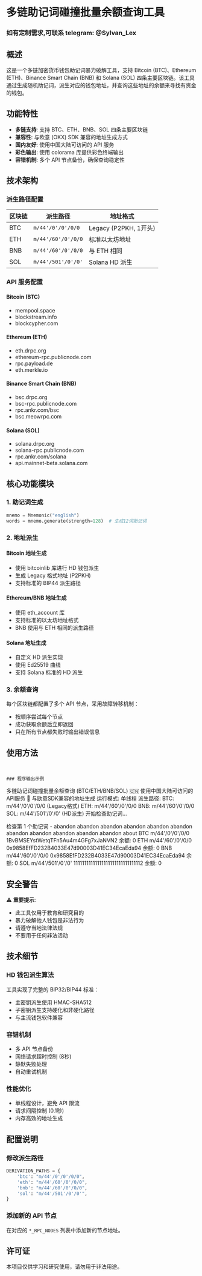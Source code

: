 # 多链助记词碰撞批量余额查询工具
### 如有定制需求,可联系 telegram: @Sylvan_Lex
## 概述

这是一个多链加密货币钱包助记词暴力破解工具，支持 Bitcoin (BTC)、Ethereum (ETH)、Binance Smart Chain (BNB) 和 Solana (SOL) 四条主要区块链。该工具通过生成随机助记词，派生对应的钱包地址，并查询这些地址的余额来寻找有资金的钱包。

## 功能特性

- **多链支持**: 支持 BTC、ETH、BNB、SOL 四条主要区块链
- **兼容性**: 与欧意 (OKX) SDK 兼容的地址生成方式
- **国内友好**: 使用中国大陆可访问的 API 服务
- **彩色输出**: 使用 colorama 库提供彩色终端输出
- **容错机制**: 多个 API 节点备份，确保查询稳定性

## 技术架构

### 派生路径配置

| 区块链 | 派生路径 | 地址格式 |
|--------|----------|----------|
| BTC | `m/44'/0'/0'/0/0` | Legacy (P2PKH, 1开头) |
| ETH | `m/44'/60'/0'/0/0` | 标准以太坊地址 |
| BNB | `m/44'/60'/0'/0/0` | 与 ETH 相同 |
| SOL | `m/44'/501'/0'/0'` | Solana HD 派生 |

### API 服务配置

#### Bitcoin (BTC)
- mempool.space
- blockstream.info  
- blockcypher.com

#### Ethereum (ETH)
- eth.drpc.org
- ethereum-rpc.publicnode.com
- rpc.payload.de
- eth.merkle.io

#### Binance Smart Chain (BNB)
- bsc.drpc.org
- bsc-rpc.publicnode.com
- rpc.ankr.com/bsc
- bsc.meowrpc.com

#### Solana (SOL)
- solana.drpc.org
- solana-rpc.publicnode.com
- rpc.ankr.com/solana
- api.mainnet-beta.solana.com

## 核心功能模块

### 1. 助记词生成
```python
mnemo = Mnemonic("english")
words = mnemo.generate(strength=128)  # 生成12词助记词
```

### 2. 地址派生

#### Bitcoin 地址生成
- 使用 bitcoinlib 库进行 HD 钱包派生
- 生成 Legacy 格式地址 (P2PKH)
- 支持标准的 BIP44 派生路径

#### Ethereum/BNB 地址生成
- 使用 eth_account 库
- 支持标准的以太坊地址格式
- BNB 使用与 ETH 相同的派生路径

#### Solana 地址生成
- 自定义 HD 派生实现
- 使用 Ed25519 曲线
- 支持 Solana 标准的 HD 派生

### 3. 余额查询

每个区块链都配置了多个 API 节点，采用故障转移机制：
- 按顺序尝试每个节点
- 成功获取余额后立即返回
- 只在所有节点都失败时输出错误信息


## 使用方法

``` ![image](https://github.com/user-attachments/assets/785a7434-f345-4ccc-9ce5-d252ba985a15)


### 程序输出示例
```
多链助记词碰撞批量余额查询 (BTC/ETH/BNB/SOL)
🇨🇳 使用中国大陆可访问的API服务
🔗 与欧意SDK兼容的地址生成
运行模式: 单线程
派生路径:
  BTC: m/44'/0'/0'/0/0 (Legacy格式)
  ETH: m/44'/60'/0'/0/0
  BNB: m/44'/60'/0'/0/0
  SOL: m/44'/501'/0'/0' (HD派生)
开始检查助记词...

检查第 1 个助记词 - abandon abandon abandon abandon abandon abandon abandon abandon abandon abandon abandon about
BTC m/44'/0'/0'/0/0 1BvBMSEYstWetqTFn5Au4m4GFg7xJaNVN2 余额: 0
ETH m/44'/60'/0'/0/0 0x9858EfFD232B4033E47d90003D41EC34EcaEda94 余额: 0
BNB m/44'/60'/0'/0/0 0x9858EfFD232B4033E47d90003D41EC34EcaEda94 余额: 0
SOL m/44'/501'/0'/0' 11111111111111111111111111111112 余额: 0

## 安全警告

⚠️ **重要提示**: 
- 此工具仅用于教育和研究目的
- 暴力破解他人钱包是非法行为
- 请遵守当地法律法规
- 不要用于任何非法活动

## 技术细节

### HD 钱包派生算法
工具实现了完整的 BIP32/BIP44 标准：
- 主密钥派生使用 HMAC-SHA512
- 子密钥派生支持硬化和非硬化路径
- 与主流钱包软件兼容

### 容错机制
- 多 API 节点备份
- 网络请求超时控制 (8秒)
- 静默失败处理
- 自动重试机制

### 性能优化
- 单线程设计，避免 API 限流
- 请求间隔控制 (0.1秒)
- 内存高效的地址生成

## 配置说明


### 修改派生路径
```python
DERIVATION_PATHS = {
    'btc': "m/44'/0'/0'/0/0",
    'eth': "m/44'/60'/0'/0/0", 
    'bnb': "m/44'/60'/0'/0/0",
    'sol': "m/44'/501'/0'/0'",
}
```

### 添加新的 API 节点
在对应的 `*_RPC_NODES` 列表中添加新的节点地址。

## 许可证

本项目仅供学习和研究使用，请勿用于非法用途。

